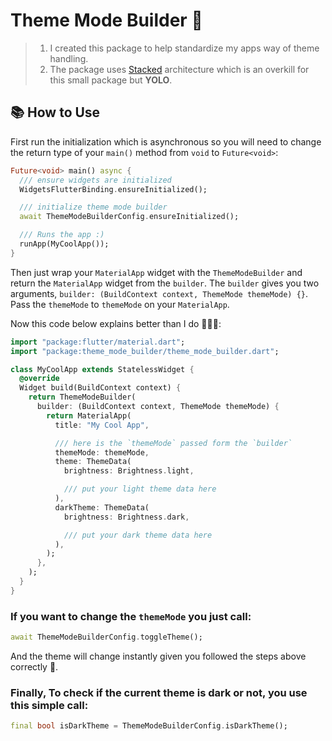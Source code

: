 # Theme Mode Builder 🚀

> 1. I created this package to help standardize my apps way of theme handling.
> 2. The package uses [Stacked](https://pub.dev/packages/stacked) architecture which is an overkill for this small package but **YOLO**.

## 📚 How to Use

First run the initialization which is asynchronous so you will need to change the return type of your `main()` method from `void` to `Future<void>`:

```dart
Future<void> main() async {
  /// ensure widgets are initialized
  WidgetsFlutterBinding.ensureInitialized();

  /// initialize theme mode builder
  await ThemeModeBuilderConfig.ensureInitialized();

  /// Runs the app :)
  runApp(MyCoolApp());
}
```

Then just wrap your `MaterialApp` widget with the `ThemeModeBuilder` and return the `MaterialApp` widget from the `builder`.
The `builder` gives you two arguments, `builder: (BuildContext context, ThemeMode themeMode) {}`.
Pass the `themeMode` to `themeMode` on your `MaterialApp`.

Now this code below explains better than I do 🙈🚀😂:

```dart
import "package:flutter/material.dart";
import "package:theme_mode_builder/theme_mode_builder.dart";

class MyCoolApp extends StatelessWidget {
  @override
  Widget build(BuildContext context) {
    return ThemeModeBuilder(
      builder: (BuildContext context, ThemeMode themeMode) {
        return MaterialApp(
          title: "My Cool App",

          /// here is the `themeMode` passed form the `builder`
          themeMode: themeMode,
          theme: ThemeData(
            brightness: Brightness.light,

            /// put your light theme data here
          ),
          darkTheme: ThemeData(
            brightness: Brightness.dark,

            /// put your dark theme data here
          ),
        );
      },
    );
  }
}
```

### If you want to change the `themeMode` you just call:

```dart
await ThemeModeBuilderConfig.toggleTheme();
```

And the theme will change instantly given you followed the steps above correctly 🎉.

### Finally, To check if the current theme is dark or not, you use this simple call:

```dart
final bool isDarkTheme = ThemeModeBuilderConfig.isDarkTheme();
```

